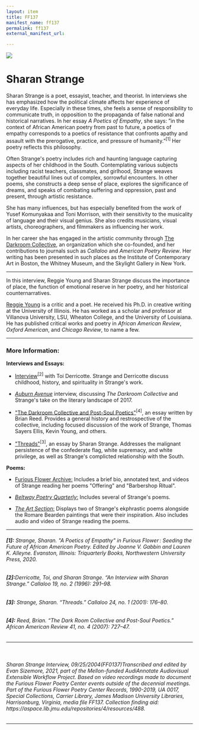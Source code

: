 ```yaml
---
layout: item
title: FF137
manifest_name: ff137
permalink: ff137
external_manifest_url: 

---
```

<!-- Add an essay or interpretive material below this line,
using HTML or markdown.  Do not modify this file above this line -->

<img src="https://furiousflower.org/wp-content/uploads/2019/04/sharanstrange4.jpg">
<h1>Sharan Strange</h1>
<p>Sharan Strange is a poet, essayist, teacher, and theorist. In interviews she has emphasized how the political climate affects her experience of everyday life. Especially in these times, she feels a sense of responsibility to communicate truth, in opposition to the propaganda of false national and historical narratives. In her essay <i>A Poetics of Empathy</i>, she says: ”in the context of African American poetry from past to future, a poetics of empathy corresponds to a poetics of resistance that confronts apathy and assault with the prerogative, practice, and pressure of humanity.”<sup>[1]</sup> Her poetry reflects this philosophy.</p>
<p>Often Strange's poetry includes rich and haunting language capturing aspects of her childhood in the South. Contemplating various subjects including racist teachers, classmates, and girlhood, Strange weaves together beautiful lines out of complex, sorrowful encounters. In other poems, she constructs a deep sense of place, explores the significance of dreams, and speaks of combating suffering and oppression, past and present, through artistic resistance.</p>
<p>She has many influences, but has especially benefited from the work of Yusef Komunyakaa and Toni Morrison, with their sensitivity to the musicality of language and their visual genius. She also credits musicians, visual artists, choreographers, and filmmakers as influencing her work. 
<p>In her career she has engaged in the artistic community through <a href="https://poets.org/text/brief-guide-dark-room-collective">The Darkroom Collective</a>, an organization which she co-founded, and her contributions to journals such as <i>Callaloo</i> and <i>American Poetry Review</i>. Her writing has been presented in such places as the Institute of Contemporary Art in Boston, the Whitney Museum, and the Skylight Gallery in New York.</p>
<hr>
<p>In this interview, Reggie Young and Sharan Strange discuss the importance of place, the function of emotional reserve in her poetry, and her historical counternarratives.</p>
<p><a href="https://www.reggiescottyoung.com/">Reggie Young</a> is a critic and a poet. He received his Ph.D. in creative writing at the University of Illinois. He has worked as a scholar and professor at Villanova University, LSU, Wheaton College, and the University of Louisiana. He has published critical works and poetry in <i>African American Review</i>, <i>Oxford American</i>, and <i>Chicago Review</i>, to name a few.</p>
<hr>

<h3>More Information:</h3>
<b>Interviews and Essays:</b>
    <ul><li><p><a href="https://www.jstor.org/stable/3299175">Interview</a><sup>[2]</sup> with Toi Derricotte. Strange and Derricotte discuss childhood, history, and spirituality in Strange's work.</p></li></ul>
    <ul><li><p><a href="https://www.theauburnavenue.com/sharan-strange-interview"><i>Auburn Avenue</i></a> interview, discussing <i>The Darkroom Collective</i> and Strange's take on the literary landscape of 2017.</p></li></ul>
    <ul><li><p><a href="https://www.jstor.org/stable/25426987">"The Darkroom Collective and Post-Soul Poetics"</a><sup>[4]</sup>, an essay written by Brian Reed. Provides a general history and restrospective of the collective, including focused discussion of the work of Strange, Thomas Sayers Ellis, Kevin Young, and others.</p></li></ul>
     <ul><li><p><a href="https://www.jstor.org/stable/3300489">"Threads"</a><sup>[3]</sup>, an essay by Sharan Strange. Addresses the malignant persistence of the confederate flag, white supremacy, and white privilege, as well as Strange's complicted relationship with the South.</p></li></ul>
<b>Poems:</b>
    <ul><li><p><a href="https://furiousflower.org/sharan-strange/">Furious Flower Archive:</a> Includes a brief bio, annotated text, and videos of Strange reading her poems "Offering" and "Barbershop Ritual".</p></li></ul>
    <ul><li><p><a href="http://washingtonart.com/beltway/strange.html"><i>Beltway Poetry Quarterly</i>:</a> Includes several of Strange's poems.</p></li></ul>
    <ul><li><p><a href="https://www.theartsection.com/sharan-strange"><i>The Art Section</i>:</a> Displays two of Strange's ekphrastic poems alongside the Romare Bearden paintings that were their inspiration. Also includes audio and video of Strange reading the poems.</p></li></ul>

<hr>
    <h6><b>[1]:</b> 
  Strange, Sharan. "A Poetics of Empathy" in <i>Furious Flower : Seeding the Future of African American Poetry</i>. Edited by Joanne V. Gabbin and Lauren K. Alleyne. Evanston, Illinois: Triquarterly Books, Northwestern University Press, 2020.
</h6>
    <h6><b>[2]:</b>Derricotte, Toi, and Sharan Strange. “An Interview with Sharan Strange.” <i>Callaloo</i> 19, no. 2 (1996): 291–98.</h6>
    <h6><b>[3]:</b> Strange, Sharan. “Threads.” <i>Callaloo</i> 24, no. 1 (2001): 176–80.</h6>
    <h6><b>[4]:</b> Reed, Brian. “The Dark Room Collective and Post-Soul Poetics.” <i>African American Review</i> 41, no. 4 (2007): 727–47.</h6>
<hr>
<br>
  <h6><i>Sharan Strange Interview, 09/25/2004(FF0137)</i>Transcribed and edited by Evan Sizemore, 2021, part of the Mellon-funded AudiAnnotate Audiovisual Extensible Workflow Project. Based on video recordings made to document the Furious Flower Poetry Center events outside of the decennial meetings. Part of the Furious Flower Poetry Center Records, 1990-2019, UA 0017, Special Collections, Carrier Library, James Madison University Libraries, Harrisonburg, Virginia, media file FF137. Collection finding aid: https://aspace.lib.jmu.edu/repositories/4/resources/488.<h6>
<hr>

